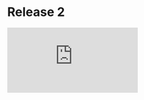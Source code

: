 # Release 2

<iframe class="release-video" src="https://youtu.be/0CUB6T4l7M0" title="YouTube video player" frameborder="0" allow="accelerometer; autoplay; clipboard-write; encrypted-media; gyroscope; picture-in-picture" allowfullscreen></iframe>